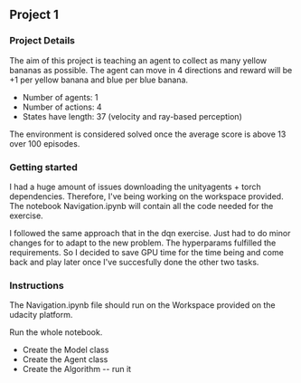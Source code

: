 ## Project 1

### Project Details
The aim of this project is teaching an agent to collect as many yellow bananas as possible.
The agent can move in 4 directions and reward will be +1 per yellow banana and blue per blue banana.

- Number of agents: 1
- Number of actions: 4
- States have length: 37 (velocity and ray-based perception)

The environment is considered solved once the average score is above 13 over 100 episodes. 

### Getting started
I had a huge amount of issues downloading the unityagents + torch dependencies. Therefore, I've being working on the workspace provided. 
The notebook Navigation.ipynb will contain all the code needed for the exercise.

I followed the same approach that in the dqn exercise. Just had to do minor changes for to adapt to the new problem.
The hyperparams fulfilled the requirements. So I decided to save GPU time for the time being and come back and play later once I've succesfully done the other two tasks.



### Instructions

The Navigation.ipynb file should run on the Workspace provided on the udacity platform.

Run the whole notebook. 
- Create the Model class
- Create the Agent class
- Create the Algorithm -- run it